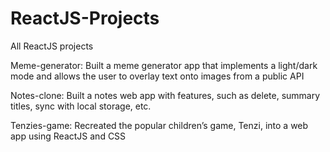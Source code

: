 # ReactJS-Projects
All ReactJS projects

Meme-generator: Built a meme generator app that implements a light/dark mode and allows the user to overlay text onto
images from a public API

Notes-clone: Built a notes web app with features, such as delete, summary titles, sync with local storage, etc.

Tenzies-game: Recreated the popular children’s game, Tenzi, into a web app using ReactJS and CSS
